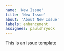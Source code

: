 ```yaml
---
name: 'New Issue'
title: 'New Issue'
about: 'About New Issue'
labels: enhancement
assignees: paulshryock
---
```


This is an issue template